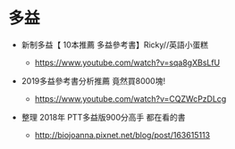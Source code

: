 # 多益


- 新制多益【 10本推薦 多益參考書】Ricky//英語小蛋糕
    - https://www.youtube.com/watch?v=sqa8gXBsLfU


- 2019多益參考書分析推薦 竟然買8000塊!
    - https://www.youtube.com/watch?v=CQZWcPzDLcg
    

- 整理 2018年  PTT多益版900分高手  都在看的書
    - http://biojoanna.pixnet.net/blog/post/163615113